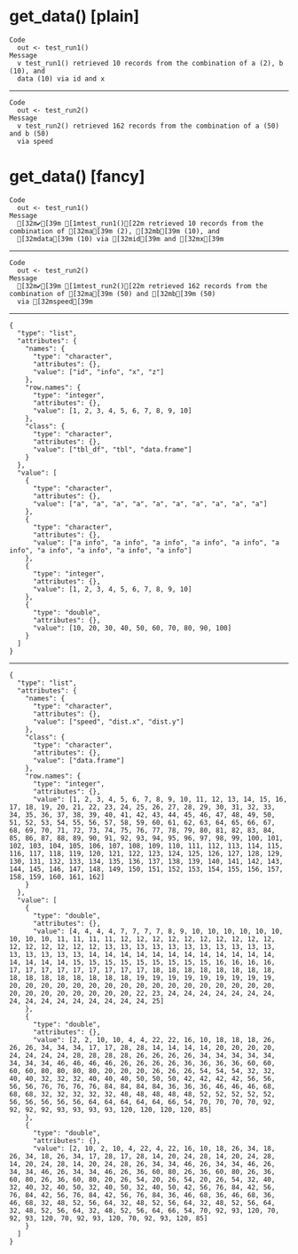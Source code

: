 # get_data() [plain]

    Code
      out <- test_run1()
    Message
      v test_run1() retrieved 10 records from the combination of a (2), b (10), and
      data (10) via id and x

---

    Code
      out <- test_run2()
    Message
      v test_run2() retrieved 162 records from the combination of a (50) and b (50)
      via speed

# get_data() [fancy]

    Code
      out <- test_run1()
    Message
      [32m✔[39m [1mtest_run1()[22m retrieved 10 records from the combination of [32ma[39m (2), [32mb[39m (10), and
      [32mdata[39m (10) via [32mid[39m and [32mx[39m

---

    Code
      out <- test_run2()
    Message
      [32m✔[39m [1mtest_run2()[22m retrieved 162 records from the combination of [32ma[39m (50) and [32mb[39m (50)
      via [32mspeed[39m

---

    {
      "type": "list",
      "attributes": {
        "names": {
          "type": "character",
          "attributes": {},
          "value": ["id", "info", "x", "z"]
        },
        "row.names": {
          "type": "integer",
          "attributes": {},
          "value": [1, 2, 3, 4, 5, 6, 7, 8, 9, 10]
        },
        "class": {
          "type": "character",
          "attributes": {},
          "value": ["tbl_df", "tbl", "data.frame"]
        }
      },
      "value": [
        {
          "type": "character",
          "attributes": {},
          "value": ["a", "a", "a", "a", "a", "a", "a", "a", "a", "a"]
        },
        {
          "type": "character",
          "attributes": {},
          "value": ["a info", "a info", "a info", "a info", "a info", "a info", "a info", "a info", "a info", "a info"]
        },
        {
          "type": "integer",
          "attributes": {},
          "value": [1, 2, 3, 4, 5, 6, 7, 8, 9, 10]
        },
        {
          "type": "double",
          "attributes": {},
          "value": [10, 20, 30, 40, 50, 60, 70, 80, 90, 100]
        }
      ]
    }

---

    {
      "type": "list",
      "attributes": {
        "names": {
          "type": "character",
          "attributes": {},
          "value": ["speed", "dist.x", "dist.y"]
        },
        "class": {
          "type": "character",
          "attributes": {},
          "value": ["data.frame"]
        },
        "row.names": {
          "type": "integer",
          "attributes": {},
          "value": [1, 2, 3, 4, 5, 6, 7, 8, 9, 10, 11, 12, 13, 14, 15, 16, 17, 18, 19, 20, 21, 22, 23, 24, 25, 26, 27, 28, 29, 30, 31, 32, 33, 34, 35, 36, 37, 38, 39, 40, 41, 42, 43, 44, 45, 46, 47, 48, 49, 50, 51, 52, 53, 54, 55, 56, 57, 58, 59, 60, 61, 62, 63, 64, 65, 66, 67, 68, 69, 70, 71, 72, 73, 74, 75, 76, 77, 78, 79, 80, 81, 82, 83, 84, 85, 86, 87, 88, 89, 90, 91, 92, 93, 94, 95, 96, 97, 98, 99, 100, 101, 102, 103, 104, 105, 106, 107, 108, 109, 110, 111, 112, 113, 114, 115, 116, 117, 118, 119, 120, 121, 122, 123, 124, 125, 126, 127, 128, 129, 130, 131, 132, 133, 134, 135, 136, 137, 138, 139, 140, 141, 142, 143, 144, 145, 146, 147, 148, 149, 150, 151, 152, 153, 154, 155, 156, 157, 158, 159, 160, 161, 162]
        }
      },
      "value": [
        {
          "type": "double",
          "attributes": {},
          "value": [4, 4, 4, 4, 7, 7, 7, 7, 8, 9, 10, 10, 10, 10, 10, 10, 10, 10, 10, 11, 11, 11, 11, 12, 12, 12, 12, 12, 12, 12, 12, 12, 12, 12, 12, 12, 12, 12, 12, 13, 13, 13, 13, 13, 13, 13, 13, 13, 13, 13, 13, 13, 13, 13, 13, 14, 14, 14, 14, 14, 14, 14, 14, 14, 14, 14, 14, 14, 14, 14, 14, 15, 15, 15, 15, 15, 15, 15, 15, 15, 16, 16, 16, 16, 17, 17, 17, 17, 17, 17, 17, 17, 17, 18, 18, 18, 18, 18, 18, 18, 18, 18, 18, 18, 18, 18, 18, 18, 18, 19, 19, 19, 19, 19, 19, 19, 19, 19, 20, 20, 20, 20, 20, 20, 20, 20, 20, 20, 20, 20, 20, 20, 20, 20, 20, 20, 20, 20, 20, 20, 20, 20, 20, 22, 23, 24, 24, 24, 24, 24, 24, 24, 24, 24, 24, 24, 24, 24, 24, 24, 24, 25]
        },
        {
          "type": "double",
          "attributes": {},
          "value": [2, 2, 10, 10, 4, 4, 22, 22, 16, 10, 18, 18, 18, 26, 26, 26, 34, 34, 34, 17, 17, 28, 28, 14, 14, 14, 14, 20, 20, 20, 20, 24, 24, 24, 24, 28, 28, 28, 28, 26, 26, 26, 26, 34, 34, 34, 34, 34, 34, 34, 34, 46, 46, 46, 46, 26, 26, 26, 26, 36, 36, 36, 36, 60, 60, 60, 60, 80, 80, 80, 80, 20, 20, 20, 26, 26, 26, 54, 54, 54, 32, 32, 40, 40, 32, 32, 32, 40, 40, 40, 50, 50, 50, 42, 42, 42, 42, 56, 56, 56, 56, 76, 76, 76, 76, 84, 84, 84, 84, 36, 36, 36, 46, 46, 46, 68, 68, 68, 32, 32, 32, 32, 32, 48, 48, 48, 48, 48, 52, 52, 52, 52, 52, 56, 56, 56, 56, 56, 64, 64, 64, 64, 64, 66, 54, 70, 70, 70, 70, 92, 92, 92, 92, 93, 93, 93, 93, 120, 120, 120, 120, 85]
        },
        {
          "type": "double",
          "attributes": {},
          "value": [2, 10, 2, 10, 4, 22, 4, 22, 16, 10, 18, 26, 34, 18, 26, 34, 18, 26, 34, 17, 28, 17, 28, 14, 20, 24, 28, 14, 20, 24, 28, 14, 20, 24, 28, 14, 20, 24, 28, 26, 34, 34, 46, 26, 34, 34, 46, 26, 34, 34, 46, 26, 34, 34, 46, 26, 36, 60, 80, 26, 36, 60, 80, 26, 36, 60, 80, 26, 36, 60, 80, 20, 26, 54, 20, 26, 54, 20, 26, 54, 32, 40, 32, 40, 32, 40, 50, 32, 40, 50, 32, 40, 50, 42, 56, 76, 84, 42, 56, 76, 84, 42, 56, 76, 84, 42, 56, 76, 84, 36, 46, 68, 36, 46, 68, 36, 46, 68, 32, 48, 52, 56, 64, 32, 48, 52, 56, 64, 32, 48, 52, 56, 64, 32, 48, 52, 56, 64, 32, 48, 52, 56, 64, 66, 54, 70, 92, 93, 120, 70, 92, 93, 120, 70, 92, 93, 120, 70, 92, 93, 120, 85]
        }
      ]
    }

